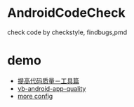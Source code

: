 # AndroidCodeCheck
check code by checkstyle, findbugs,pmd

# demo

- [提高代码质量－工具篇](https://yq.aliyun.com/articles/57838)
- [vb-android-app-quality](https://github.com/vincentbrison/vb-android-app-quality)
- [more config](https://gist.github.com/haodynasty/10860f4ab9c2bb231e40b4cf69cb724a)
